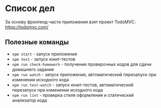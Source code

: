 # Список дел

За основу фронтенд-части приложения взят проект TodoMVC: https://todomvc.com/

## Полезные команды

* `npm start` - запуск приложения
* `npm test` - запуск юнит-тестов
* `npm run check-homework` - получение проверочных кодов для сдачи домашнего задания
* `npm run watch` - запуск приложения, автоматический перезапуск при изменении исходного кода
* `npm run test-watch` - запуск юнит-тестов, автоматический перезапуск при изменении исходного кода
* `npm run lint` - проверка стиля оформления и статический анализатор кода
